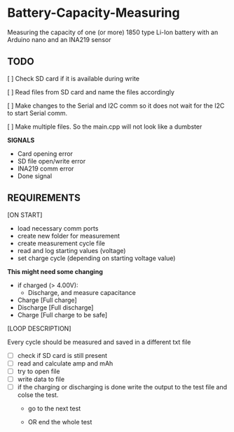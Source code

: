 # Battery-Capacity-Measuring
Measuring the capacity of one (or more) 1850 type Li-Ion battery with an Arduino nano and an INA219 sensor

## **TODO**
[ ] Check SD card if it is available during write

[ ] Read files from SD card and name the files accordingly

[ ] Make changes to the Serial and I2C comm so it does not wait for the I2C to start Serial comm.

[ ] Make multiple files. So the main.cpp will not look like a dumbster

**SIGNALS**

* Card opening error
* SD file open/write error
* INA219 comm error
* Done signal

## **REQUIREMENTS**

[ON START]

* load necessary comm ports
* create new folder for measurement
* create measurement cycle file
* read and log starting values (voltage)
* set charge cycle (depending on starting voltage value)

**This might need some changing**  
* if charged (> 4.00V):
  * Discharge, and measure capacitance
 * Charge                 [Full charge]
 * Discharge              [Full discharge]
 * Charge                 [Full charge to be safe]

[LOOP DESCRIPTION]
    
Every cycle should be measured and saved in a different txt file

* [ ] check if SD card is still present
* [ ] read and calculate amp and mAh
* [ ] try to open file
* [ ] write data to file
* [ ] if the charging or discharging is done write the output to the test file and colse the test.
  * go to the next test

  * OR end the whole test